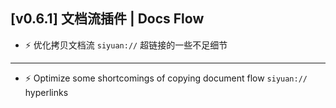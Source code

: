 ## [v0.6.1] 文档流插件 | Docs Flow

- ⚡ 优化拷贝文档流 `siyuan://` 超链接的一些不足细节

---

- ⚡ Optimize some shortcomings of copying document flow `siyuan://` hyperlinks
